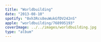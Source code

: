 ```yaml
---
title: "Worldbuilding"
date: "2013-08-10"
spotify: "0xh3Rcs8euWukGfDV242nS"
apple: "worldbuilding/768995193"
coverImage: ../../images/worldbuilding.jpg
type: "album"
---
```



